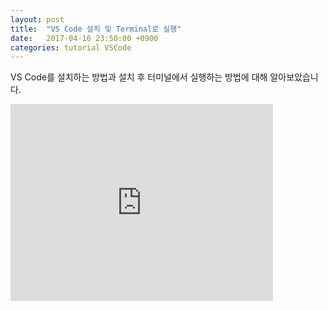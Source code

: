 ```yaml
---
layout: post
title:  "VS Code 설치 및 Terminal로 실행"
date:   2017-04-16 23:50:00 +0900
categories: tutorial VSCode
---
```


VS Code를 설치하는 방법과 설치 후 터미널에서 실행하는 방법에 대해 알아보았습니다.

<iframe width="420" height="315" src="https://youtu.be/dPB8NPVjSSY" frameborder="0" allowfullscreen></iframe>

